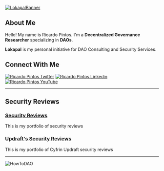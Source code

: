 [![LokapalBanner](https://github.com/user-attachments/assets/b2c22968-33c9-45b7-ad12-321ea8f6a8bb)](#)

## About Me

Hello! My name is Ricardo Pintos. I'm a **Decentralized Governance Researcher** specializing in **DAOs**.

**Lokapal** is my personal initiative for DAO Consulting and Security Services.

## Connect With Me


[![Ricardo Pintos Twitter](https://img.shields.io/badge/Twitter-1DA1F2?style=for-the-badge&logo=x&logoColor=white)](https://x.com/pintosric)
[![Ricardo Pintos Linkedin](https://img.shields.io/badge/LinkedIn-0077B5?style=for-the-badge&logo=linkedin&logoColor=white)](https://www.linkedin.com/in/ricardo-mauro-pintos/)
[![Ricardo Pintos YouTube](https://img.shields.io/badge/YouTube-FF0000?style=for-the-badge&logo=youtube&logoColor=white)](https://www.youtube.com/@PintosRic)


---

## Security Reviews

### [**Security Reviews**](https://github.com/RicardoPintos/security-reviews)
This is my portfolio of security reviews

### [**Updraft's Security Reviews**](https://github.com/RicardoPintos/updraft-security-reviews)
This is my portfolio of Cyfrin Updraft security reviews

---

![HowToDAO](https://github.com/user-attachments/assets/c13fcd3a-0859-425e-9827-31cdda636d00)


